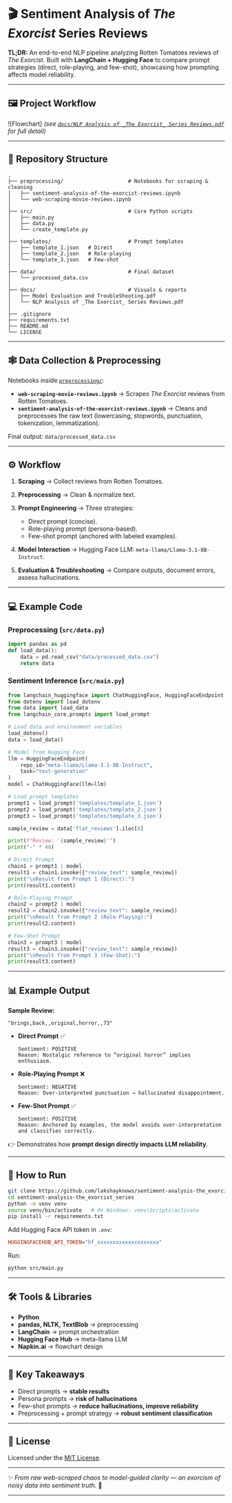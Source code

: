 # 🎬 Sentiment Analysis of *The Exorcist* Series Reviews

**TL;DR:** An end-to-end NLP pipeline analyzing Rotten Tomatoes reviews of *The Exorcist*. Built with **LangChain + Hugging Face** to compare prompt strategies (direct, role-playing, and few-shot), showcasing how prompting affects model reliability.

---

## 🖼️ Project Workflow

![Flowchart]
*(see [`docs/NLP Analysis of _The Exorcist_ Series Reviews.pdf`](docs/NLP%20Analysis%20of%20_The%20Exorcist_%20Series%20Reviews.pdf) for full detail)*

---

## 📂 Repository Structure

```
.
├── preprocessing/                     # Notebooks for scraping & cleaning
│   ├── sentiment-analysis-of-the-exorcist-reviews.ipynb
│   └── web-scraping-movie-reviews.ipynb
│
├── src/                               # Core Python scripts
│   ├── main.py
│   ├── data.py
│   └── create_template.py
│
├── templates/                         # Prompt templates
│   ├── template_1.json   # Direct
│   ├── template_2.json   # Role-playing
│   └── template_3.json   # Few-shot
│
├── data/                              # Final dataset
│   └── processed_data.csv
│
├── docs/                              # Visuals & reports
│   ├── Model Evaluation and TroubleShooting.pdf
│   └── NLP Analysis of _The Exorcist_ Series Reviews.pdf
│
├── .gitignore
├── requirements.txt
├── README.md
└── LICENSE
```

---

## 🕸️ Data Collection & Preprocessing

Notebooks inside [`preprocessing/`](preprocessing):

* **`web-scraping-movie-reviews.ipynb`** → Scrapes *The Exorcist* reviews from Rotten Tomatoes.
* **`sentiment-analysis-of-the-exorcist-reviews.ipynb`** → Cleans and preprocesses the raw text (lowercasing, stopwords, punctuation, tokenization, lemmatization).

Final output: `data/processed_data.csv`

---

## ⚙️ Workflow

1. **Scraping** → Collect reviews from Rotten Tomatoes.
2. **Preprocessing** → Clean & normalize text.
3. **Prompt Engineering** → Three strategies:

   * Direct prompt (concise).
   * Role-playing prompt (persona-based).
   * Few-shot prompt (anchored with labeled examples).
4. **Model Interaction** → Hugging Face LLM: `meta-llama/Llama-3.1-8B-Instruct`.
5. **Evaluation & Troubleshooting** → Compare outputs, document errors, assess hallucinations.

---

## 💻 Example Code

### Preprocessing (`src/data.py`)

```python
import pandas as pd
def load_data():
    data = pd.read_csv("data/processed_data.csv")
    return data
```

### Sentiment Inference (`src/main.py`)

```python
from langchain_huggingface import ChatHuggingFace, HuggingFaceEndpoint
from dotenv import load_dotenv
from data import load_data
from langchain_core.prompts import load_prompt

# Load data and environment variables
load_dotenv()
data = load_data()

# Model from Hugging Face
llm = HuggingFaceEndpoint(
    repo_id="meta-llama/Llama-3.1-8B-Instruct",
    task="text-generation"
)
model = ChatHuggingFace(llm=llm)

# Load prompt templates
prompt1 = load_prompt('templates/template_1.json')
prompt2 = load_prompt('templates/template_2.json')
prompt3 = load_prompt('templates/template_3.json')

sample_review = data['flat_reviews'].iloc[0]

print(f"Review: '{sample_review}'")
print("-" * 40)

# Direct Prompt
chain1 = prompt1 | model
result1 = chain1.invoke({"review_text": sample_review})
print("\nResult from Prompt 1 (Direct):")
print(result1.content)

# Role-Playing Prompt
chain2 = prompt2 | model
result2 = chain2.invoke({"review_text": sample_review})
print("\nResult from Prompt 2 (Role-Playing):")
print(result2.content)

# Few-Shot Prompt
chain3 = prompt3 | model
result3 = chain3.invoke({"review_text": sample_review})
print("\nResult from Prompt 3 (Few-Shot):")
print(result3.content)
```

---

## 📊 Example Output

**Sample Review:**

```
"brings,back,,original,horror,,73"
```

* **Direct Prompt** ✅

  ```
  Sentiment: POSITIVE
  Reason: Nostalgic reference to “original horror” implies enthusiasm.
  ```

* **Role-Playing Prompt** ❌

  ```
  Sentiment: NEGATIVE
  Reason: Over-interpreted punctuation → hallucinated disappointment.
  ```

* **Few-Shot Prompt** ✅

  ```
  Sentiment: POSITIVE
  Reason: Anchored by examples, the model avoids over-interpretation and classifies correctly.
  ```

👉 Demonstrates how **prompt design directly impacts LLM reliability**.

---

## 🚀 How to Run

```bash
git clone https://github.com/lakshayknows/sentiment-analysis-the_exorcist_series.git
cd sentiment-analysis-the_exorcist_series
python -m venv venv
source venv/bin/activate   # On Windows: venv\Scripts\activate
pip install -r requirements.txt
```

Add Hugging Face API token in `.env`:

```ini
HUGGINGFACEHUB_API_TOKEN="hf_xxxxxxxxxxxxxxxxxxxx"
```

Run:

```bash
python src/main.py
```

---

## 🛠️ Tools & Libraries

* **Python**
* **pandas, NLTK, TextBlob** → preprocessing
* **LangChain** → prompt orchestration
* **Hugging Face Hub** → meta-llama LLM
* **Napkin.ai** → flowchart design

---

## 🎯 Key Takeaways

* Direct prompts → **stable results**
* Persona prompts → **risk of hallucinations**
* Few-shot prompts → **reduce hallucinations, improve reliability**
* Preprocessing + prompt strategy → **robust sentiment classification**

---

## 📜 License

Licensed under the [MIT License](LICENSE).

---

✨ *From raw web-scraped chaos to model-guided clarity — an exorcism of noisy data into sentiment truth.* 👻

---
